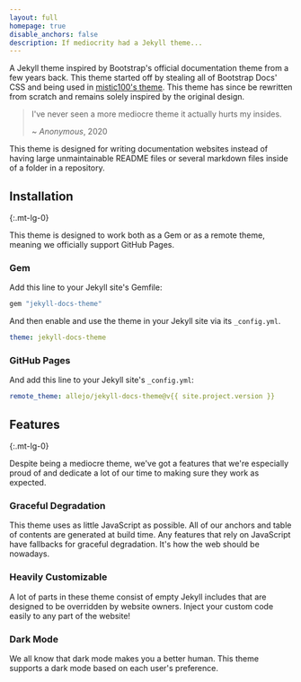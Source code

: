 ```yaml
---
layout: full
homepage: true
disable_anchors: false
description: If mediocrity had a Jekyll theme...
---
```


A Jekyll theme inspired by Bootstrap's official documentation theme from a few years back. This theme started off by stealing all of Bootstrap Docs' CSS and being used in [mistic100's theme](https://github.com/mistic100/jekyll-bootstrap-doc). This theme has since be rewritten from scratch and remains solely inspired by the original design.

> I've never seen a more mediocre theme it actually hurts my insides.
>
> ~ _Anonymous_, 2020

This theme is designed for writing documentation websites instead of having large unmaintainable README files or several markdown files inside of a folder in a repository.

<div class="row">
<div class="col-lg-6" markdown="1">

## Installation
{:.mt-lg-0}

This theme is designed to work both as a Gem or as a remote theme, meaning we officially support GitHub Pages.

### Gem

Add this line to your Jekyll site's Gemfile:

```ruby
gem "jekyll-docs-theme"
```

And then enable and use the theme in your Jekyll site via its `_config.yml`.

```yaml
theme: jekyll-docs-theme
```

### GitHub Pages

And add this line to your Jekyll site's `_config.yml`:

```yaml
remote_theme: allejo/jekyll-docs-theme@v{{ site.project.version }}
```

</div>
<div class="col-lg-6" markdown="1">

## Features
{:.mt-lg-0}

Despite being a mediocre theme, we've got a features that we're especially proud of and dedicate a lot of our time to making sure they work as expected.

### Graceful Degradation

This theme uses as little JavaScript as possible. All of our anchors and table of contents are generated at build time. Any features that rely on JavaScript have fallbacks for graceful degradation. It's how the web should be nowadays.

### Heavily Customizable

A lot of parts in these theme consist of empty Jekyll includes that are designed to be overridden by website owners. Inject your custom code easily to any part of the website!

### Dark Mode

We all know that dark mode makes you a better human. This theme supports a dark mode based on each user's preference.

</div>
</div>


